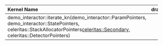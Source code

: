 | Kernel Name                                                                                                                                                                       |   dram__bytes.sum |   l1tex__t_bytes.sum |   lts__t_bytes.sum |   sm__cycles_elapsed.avg |   sm__cycles_elapsed.avg.per_second |   sm__sass_thread_inst_executed_op_dadd_pred_on.sum |   sm__sass_thread_inst_executed_op_dfma_pred_on.sum |   sm__sass_thread_inst_executed_op_dmul_pred_on.sum |   sm__sass_thread_inst_executed_op_fadd_pred_on.sum |   sm__sass_thread_inst_executed_op_ffma_pred_on.sum |   sm__sass_thread_inst_executed_op_fmul_pred_on.sum |   sm__sass_thread_inst_executed_op_hadd_pred_on.sum |   sm__sass_thread_inst_executed_op_hfma_pred_on.sum |   sm__sass_thread_inst_executed_op_hmul_pred_on.sum |   Count |      Time |    CC FLOPs |   all FLOPs |   AI HBM |    AI L2 |   AI L1 |   GFLOP/s |
|:----------------------------------------------------------------------------------------------------------------------------------------------------------------------------------|------------------:|---------------------:|-------------------:|-------------------------:|------------------------------------:|----------------------------------------------------:|----------------------------------------------------:|----------------------------------------------------:|----------------------------------------------------:|----------------------------------------------------:|----------------------------------------------------:|----------------------------------------------------:|----------------------------------------------------:|----------------------------------------------------:|--------:|----------:|------------:|------------:|---------:|---------:|--------:|----------:|
| demo_interactor::iterate_kn(demo_interactor::ParamPointers, demo_interactor::StatePointers, celeritas::StackAllocatorPointers<celeritas::Secondary>, celeritas::DetectorPointers) |       1.00737e+10 |          2.98452e+10 |        2.30637e+10 |              4.15926e+07 |                          1.0729e+11 |                                         5.99271e+08 |                                         3.32849e+09 |                                         9.77987e+08 |                                                   0 |                                         1.18825e+08 |                                                   0 |                                                   0 |                                                   0 |                                                   0 |      82 | 0.0317886 | 8.47188e+09 | 8.47188e+09 | 0.840992 | 0.367326 | 0.28386 |   248.204 |